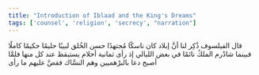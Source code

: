 ```yaml
---
title: "Introduction of Iblaad and the King's Dreams"
tags: ['counsel', 'religion', 'secrecy', "narration"]
---
```


 قال الفيلسوف ذُكِر لنا أنَّ إبلاد كان ناسكًا مُجتهدًا حسن الخُلق لبيبًا حليمًا حكيمًا كاملًا فبينما شادْرم الملكُ نائمًا في بعض الليالي إذ رأى ثمانية أحلام يستيقظ عند كل منها فلمَّا أصبح دعا بالبرْهميين  وهم النسَّاك  فقصَّ عليهم ما رأى
